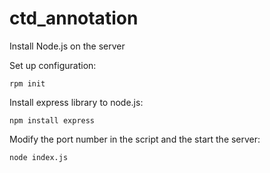 # ctd_annotation

Install Node.js on the server

Set up configuration:

```
rpm init
```

Install express library to node.js:

```
npm install express
```

Modify the port number in the script and the start the server:

```
node index.js
```
